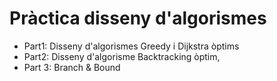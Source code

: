 # Pràctica disseny d'algorismes
  - Part1: Disseny d'algorismes Greedy i Dijkstra òptims
  - Part2: Disseny d'algorisme Backtracking òptim, 
  - Part 3: Branch &amp; Bound
